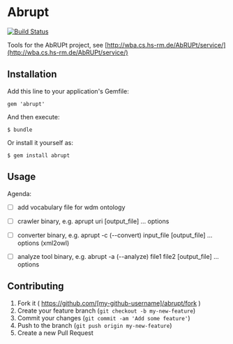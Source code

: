 # Abrupt
[![Build Status](https://travis-ci.org/manuel84/abrupt.svg?branch=master)](https://travis-ci.org/manuel84/abrupt)

Tools for the AbRUPt project, see [http://wba.cs.hs-rm.de/AbRUPt/service/](http://wba.cs.hs-rm.de/AbRUPt/service/)

## Installation

Add this line to your application's Gemfile:

    gem 'abrupt'

And then execute:

    $ bundle

Or install it yourself as:

    $ gem install abrupt

## Usage

Agenda:

- [ ] add vocabulary file for wdm ontology
- [ ] crawler binary, e.g. aprupt uri [output_file] ... options
- [ ] converter binary, e.g. aprupt -c (--convert) input_file [output_file] ... options (xml2owl)
- [ ] analyze tool binary, e.g. abrupt -a (--analyze) file1 file2 [output_file] ... options


## Contributing

1. Fork it ( https://github.com/[my-github-username]/abrupt/fork )
2. Create your feature branch (`git checkout -b my-new-feature`)
3. Commit your changes (`git commit -am 'Add some feature'`)
4. Push to the branch (`git push origin my-new-feature`)
5. Create a new Pull Request
